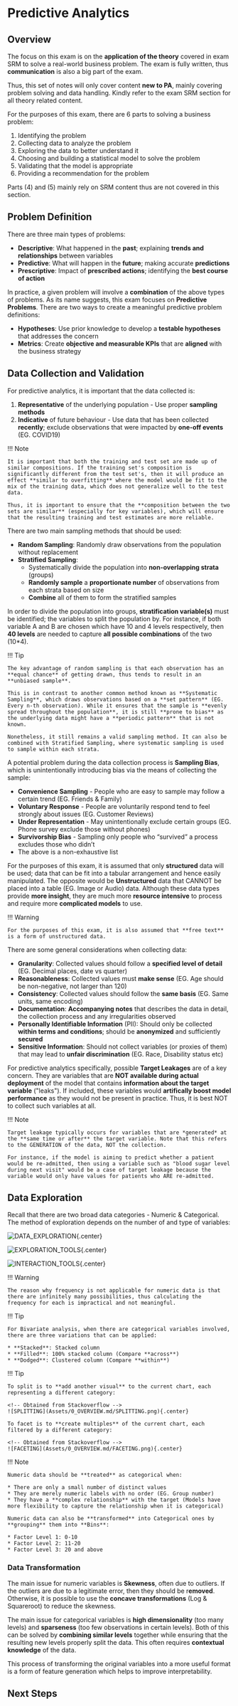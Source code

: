 # **Predictive Analytics**

## **Overview**

The focus on this exam is on the **application of the theory** covered in exam SRM to solve a real-world business problem. The exam is fully written, thus **communication** is also a big part of the exam.

Thus, this set of notes will only cover content **new to PA**, mainly covering problem solving and data handling. Kindly refer to the exam SRM section for all theory related content.

For the purposes of this exam, there are 6 parts to solving a business problem:

1. Identifying the problem
2. Collecting data to analyze the problem
3. Exploring the data to better understand it
4. Choosing and building a statistical model to solve the problem
5. Validating that the model is appropriate
6. Providing a recommendation for the problem

Parts (4) and (5) mainly rely on SRM content thus are not covered in this section. 

## **Problem Definition**

There are three main types of problems:

* **Descriptive**: What happened in the **past**; explaining **trends and relationships** between variables
* **Predictive**: What will happen in the **future**; making accurate **predictions**
* **Prescriptive**: Impact of **prescribed actions**; identifying the **best course of action**

In practice, a given problem will involve a **combination** of the above types of problems. As its name suggests, this exam focuses on **Predictive Problems**. There are two ways to create a meaningful predictive problem definitions:

* **Hypotheses**: Use prior knowledge to develop a **testable hypotheses** that addresses the concern
* **Metrics**: Create **objective and measurable KPIs** that are **aligned** with the business strategy

## **Data Collection and Validation**

For predictive analytics, it is important that the data collected is:

1. **Representative** of the underlying population - Use proper **sampling methods**
2. **Indicative** of future behaviour - Use data that has been collected **recently**; exclude observations that were impacted by **one-off events** (EG. COVID19)

!!! Note

    It is important that both the training and test set are made up of similar compositions. If the training set's composition is significantly different from the test set's, then it will produce an effect **similar to overfitting** where the model would be fit to the mix of the training data, which does not generalize well to the test data.

    Thus, it is important to ensure that the **composition between the two sets are similar** (especially for key variables), which will ensure that the resulting training and test estimates are more reliable. 

There are two main sampling methods that should be used:

* **Random Sampling**: Randomly draw observations from the population without replacement
* **Stratified Sampling**:
    * Systematically divide the population into **non-overlapping strata** (groups)
    * **Randomly sample** a **proportionate number** of observations from each strata based on size
    * **Combine** all of them to form the stratified samples

In order to divide the population into groups, **stratification variable(s)** must be identified; the variables to split the population by. For instance, if both variable A and B are chosen which have 10 and 4 levels respectively, then **40 levels** are needed to capture **all possible combinations** of the two (10*4).

!!! Tip

    The key advantage of random sampling is that each observation has an **equal chance** of getting drawn, thus tends to result in an **unbiased sample**.

    This is in contrast to another common method known as **Systematic Sampling**, which draws observations based on a **set pattern** (EG. Every n-th observation). While it ensures that the sample is **evenly spread throughout the population**, it is still **prone to bias** as the underlying data might have a **periodic pattern** that is not known.

    Nonetheless, it still remains a valid sampling method. It can also be combined with Stratified Sampling, where systematic sampling is used to sample within each strata.

A potential problem during the data collection process is **Sampling Bias**, which is unintentionally introducing bias via the means of collecting the sample:
    
* **Convenience Sampling** - People who are easy to sample may follow a certain trend (EG. Friends & Family)
* **Voluntary Response** - People are voluntarily respond tend to feel strongly about issues (EG. Customer Reviews)
* **Under Representation** - May unintentionally exclude certain groups (EG. Phone survey exclude those without phones)
* **Survivorship Bias** - Sampling only people who “survived” a process excludes those who didn’t
* The above is a non-exhaustive list

For the purposes of this exam, it is assumed that only **structured** data will be used; data that can be fit into a tabular arrangement and hence easily manipulated. The opposite would be **Unstructured** data that CANNOT be placed into a table (EG. Image or Audio) data. Although these data types provide **more insight**, they are much more **resource intensive** to process and require more **complicated models** to use.

!!! Warning

    For the purposes of this exam, it is also assumed that **free text** is a form of unstructured data.

There are some general considerations when collecting data:

* **Granularity**: Collected values should follow a **specified level of detail** (EG. Decimal places, date vs quarter)
* **Reasonableness**: Collected values must **make sense** (EG. Age should be non-negative, not larger than 120)
* **Consistency**: Collected values should follow the **same basis** (EG. Same units, same encoding)
* **Documentation**: **Accompanying notes** that describes the data in detail, the collection process and any irregularities observed
* **Personally Identifiable Information** (PII): Should only be collected **within terms and conditions**; should be **anonymized** and sufficiently **secured**
* **Sensitive Information**: Should not collect variables (or proxies of them) that may lead to **unfair discrimination** (EG. Race, Disability status etc)

For predictive analytics specifically, possible **Target Leakages** are of a key concern. They are variables that are **NOT available during actual deployment** of the model that contains **information about the target variable** ("leaks"). If included, these variables would **artifically boost model performance** as they would not be present in practice. Thus, it is best NOT to collect such variables at all.

!!! Note

    Target leakage typically occurs for variables that are *generated* at the **same time or after** the target variable. Note that this refers to the GENERATION of the data, NOT the collection.

    For instance, if the model is aiming to predict whether a patient would be re-admitted, then using a variable such as "blood sugar level during next visit" would be a case of target leakage because the variable would only have values for patients who ARE re-admitted.

## **Data Exploration**

Recall that there are two broad data categories - Numeric & Categorical. The method of exploration depends on the number of and type of variables:

<!-- Obtained from ACTEX PA Cheat Sheet -->
![DATA_EXPLORATION](Assets/0_OVERVIEW.md/DATA_EXPLORATION.png){.center}

<!-- Obtained from ACTEX PA Cheat Sheet -->
![EXPLORATION_TOOLS](Assets/0_OVERVIEW.md/EXPLORATION_TOOLS.png){.center}

<!-- Obtained from ACTEX PA Cheat Sheet -->
![INTERACTION_TOOLS](Assets/0_OVERVIEW.md/INTERACTION_TOOLS.png){.center}

!!! Warning

    The reason why frequency is not applicable for numeric data is that there are infinitely many possibilities, thus calculating the frequency for each is impractical and not meaningful.

!!! Tip

    For Bivariate analysis, when there are categorical variables involved, there are three variations that can be applied:

    * **Stacked**: Stacked column
    * **Filled**: 100% stacked column (Compare **across**)
    * **Dodged**: Clustered column (Compare **within**)

!!! Tip

    To split is to **add another visual** to the current chart, each representing a different category:

    <!-- Obtained from Stackoverflow -->    
    ![SPLITTING](Assets/0_OVERVIEW.md/SPLITTING.png){.center}

    To facet is to **create multiples** of the current chart, each filtered by a different category:

    <!-- Obtained from Stackoverflow -->
    ![FACETING](Assets/0_OVERVIEW.md/FACETING.png){.center}

!!! Note

    Numeric data should be **treated** as categorical when:

    * There are only a small number of distinct values
    * They are merely numeric labels with no order (EG. Group number)
    * They have a **complex relationship** with the target (Models have more flexibility to capture the relationship when it is categorical)

    Numeric data can also be **transformed** into Categorical ones by **grouping** them into **Bins**:

    * Factor Level 1: 0-10
    * Factor Level 2: 11-20
    * Factor Level 3: 20 and above

### **Data Transformation**

The main issue for numeric variables is **Skewness**, often due to outliers. If the outliers are due to a legitimate error, then they should be r**emoved**. Otherwise, it is possible to use the **concave transformations** (Log & Squareroot) to reduce the skewness.

The main issue for categorical variables is **high dimensionality** (too many levels) and **sparseness** (too few observations in certain levels). Both of this can be solved by **combining similar levels** together while ensuring that the resulting new levels properly split the data. This often requires **contextual knowledge** of the data.

This process of transforming the original variables into a more useful format is a form of feature generation which helps to improve interpretability. 

## Next Steps
